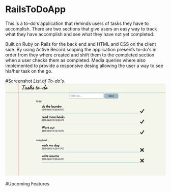 # RailsToDoApp
This is a to-do's application that reminds users of tasks they have to accomplish. There are two sections that give users an easy way to track what they have accomplish and see what they have not yet completed.

Built on Ruby on Rails for the back end and HTML and CSS on the client side. By using Active Record scoping the application presents to-do's in order from they where created and shift them to the completed section when a user checks them as completed. Media queries where also implemented to provide a responsive desing allowing the user a way to see his/her task on the go.

#Screenshot *List of To-do's*
![List of To-do's](/todomain.png)


#Upcoming Features 
